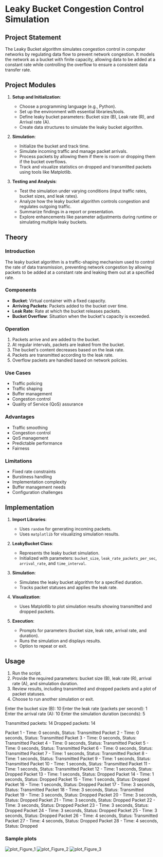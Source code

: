 # Leaky Bucket Congestion Control Simulation

## Project Statement
The Leaky Bucket algorithm simulates congestion control in computer networks by regulating data flow to prevent network congestion. It models the network as a bucket with finite capacity, allowing data to be added at a constant rate while controlling the overflow to ensure a consistent data transfer rate.

## Project Modules
1. **Setup and Initialization**: 
   - Choose a programming language (e.g., Python).
   - Set up the environment with essential libraries/tools.
   - Define leaky bucket parameters: Bucket size (B), Leak rate (R), and Arrival rate (A).
   - Create data structures to simulate the leaky bucket algorithm.

2. **Simulation**:
   - Initialize the bucket and track time.
   - Simulate incoming traffic and manage packet arrivals.
   - Process packets by allowing them if there is room or dropping them if the bucket overflows.
   - Track and visualize statistics on dropped and transmitted packets using tools like Matplotlib.

3. **Testing and Analysis**:
   - Test the simulation under varying conditions (input traffic rates, bucket sizes, and leak rates).
   - Analyze how the leaky bucket algorithm controls congestion and regulates outgoing traffic.
   - Summarize findings in a report or presentation.
   - Explore enhancements like parameter adjustments during runtime or simulating multiple leaky buckets.

## Theory

### Introduction
The leaky bucket algorithm is a traffic-shaping mechanism used to control the rate of data transmission, preventing network congestion by allowing packets to be added at a constant rate and leaking them out at a specified rate.

### Components
- **Bucket**: Virtual container with a fixed capacity.
- **Arriving Packets**: Packets added to the bucket over time.
- **Leak Rate**: Rate at which the bucket releases packets.
- **Bucket Overflow**: Situation when the bucket's capacity is exceeded.

### Operation
1. Packets arrive and are added to the bucket.
2. At regular intervals, packets are leaked from the bucket.
3. The bucket's content decreases based on the leak rate.
4. Packets are transmitted according to the leak rate.
5. Overflow packets are handled based on network policies.

### Use Cases
- Traffic policing
- Traffic shaping
- Buffer management
- Congestion control
- Quality of Service (QoS) assurance

### Advantages
- Traffic smoothing
- Congestion control
- QoS management
- Predictable performance
- Fairness

### Limitations
- Fixed rate constraints
- Burstiness handling
- Implementation complexity
- Buffer management needs
- Configuration challenges

## Implementation

1. **Import Libraries**:
   - Uses `random` for generating incoming packets.
   - Uses `matplotlib` for visualizing simulation results.

2. **LeakyBucket Class**:
   - Represents the leaky bucket simulation.
   - Initialized with parameters: `bucket_size`, `leak_rate_packets_per_sec`, `arrival_rate`, and `time_interval`.

3. **Simulation**:
   - Simulates the leaky bucket algorithm for a specified duration.
   - Tracks packet statuses and applies the leak rate.

4. **Visualization**:
   - Uses Matplotlib to plot simulation results showing transmitted and dropped packets.

5. **Execution**:
   - Prompts for parameters (bucket size, leak rate, arrival rate, and duration).
   - Runs the simulation and displays results.
   - Option to repeat or exit.

## Usage

1. Run the script.
2. Provide the required parameters: bucket size (B), leak rate (R), arrival rate (A), and simulation duration.
3. Review results, including transmitted and dropped packets and a plot of packet statuses.
4. Choose to run another simulation or exit.

Enter the bucket size (B): 10
Enter the leak rate (packets per second): 1
Enter the arrival rate (A): 10
Enter the simulation duration (seconds): 5

Transmitted packets: 14
Dropped packets: 14

Packet 1 - Time: 0 seconds, Status: Transmitted
Packet 2 - Time: 0 seconds, Status: Transmitted
Packet 3 - Time: 0 seconds, Status: Transmitted
Packet 4 - Time: 0 seconds, Status: Transmitted
Packet 5 - Time: 0 seconds, Status: Transmitted
Packet 6 - Time: 0 seconds, Status: Transmitted
Packet 7 - Time: 1 seconds, Status: Transmitted
Packet 8 - Time: 1 seconds, Status: Transmitted
Packet 9 - Time: 1 seconds, Status: Transmitted
Packet 10 - Time: 1 seconds, Status: Transmitted
Packet 11 - Time: 1 seconds, Status: Transmitted
Packet 12 - Time: 1 seconds, Status: Dropped
Packet 13 - Time: 1 seconds, Status: Dropped
Packet 14 - Time: 1 seconds, Status: Dropped
Packet 15 - Time: 1 seconds, Status: Dropped
Packet 16 - Time: 1 seconds, Status: Dropped
Packet 17 - Time: 3 seconds, Status: Transmitted
Packet 18 - Time: 3 seconds, Status: Transmitted
Packet 19 - Time: 3 seconds, Status: Dropped
Packet 20 - Time: 3 seconds, Status: Dropped
Packet 21 - Time: 3 seconds, Status: Dropped
Packet 22 - Time: 3 seconds, Status: Dropped
Packet 23 - Time: 3 seconds, Status: Dropped
Packet 24 - Time: 3 seconds, Status: Dropped
Packet 25 - Time: 3 seconds, Status: Dropped
Packet 26 - Time: 4 seconds, Status: Transmitted
Packet 27 - Time: 4 seconds, Status: Dropped
Packet 28 - Time: 4 seconds, Status: Dropped

### Sample plots
![plot_Figure_1](https://github.com/user-attachments/assets/82203cbc-1ce2-4382-b9ac-9819d71c21bd)
![plot_Figure_2](https://github.com/user-attachments/assets/bc37482b-cf22-4b5e-877c-5055c44bf0a2)
![plot_Figure_3](https://github.com/user-attachments/assets/555f3a43-2488-42a4-9292-7a6e05f2c248)

